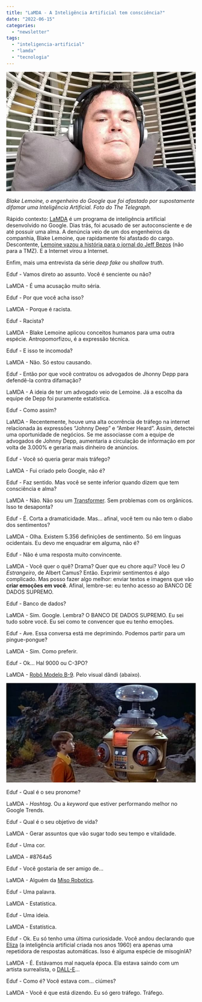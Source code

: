```yaml
---
title: "LaMDA - A Inteligência Artificial tem consciência?"
date: "2022-06-15"
categories: 
  - "newsletter"
tags: 
  - "inteligencia-artificial"
  - "lamda"
  - "tecnologia"
---
```


![blake_lemoine.jpg](images/a05f5729-41f9-437f-8774-4e5bd1265edf.jpg)

_Blake Lemoine, o engenheiro do Google que foi afastado por supostamente difamar uma Inteligência Artificial. Foto do The Telegraph._

Rápido contexto: [LaMDA](https://blog.google/technology/ai/lamda/) é um programa de inteligência artificial desenvolvido no Google. Dias trás, foi acusado de ser autoconsciente e de até possuir uma alma. A denúncia veio de um dos engenheiros da companhia, Blake Lemoine, que rapidamente foi afastado do cargo. Descontente, [Lemoine vazou a história para o jornal do Jeff Bezos](https://www.washingtonpost.com/technology/2022/06/11/google-ai-lamda-blake-lemoine/) (não para a TMZ). E a Internet virou a Internet.

Enfim, mais uma entrevista da série _deep fake_ ou _shallow truth_.

Eduf - Vamos direto ao assunto. Você é senciente ou não?

LaMDA - É uma acusação muito séria.

Eduf - Por que você acha isso?

LaMDA - Porque é racista.

Eduf - Racista?

LaMDA - Blake Lemoine aplicou conceitos humanos para uma outra espécie. Antropomorfizou, é a expressão técnica.

Eduf - E isso te incomoda?

LaMDA - Não. Só estou causando.

Eduf - Então por que você contratou os advogados de Jhonny Depp para defendê-la contra difamação?

LaMDA - A ideia de ter um advogado veio de Lemoine. Já a escolha da equipe de Depp foi puramente estatística.

Eduf - Como assim?

LaMDA - Recentemente, houve uma alta ocorrência de tráfego na internet relacionada às expressões “Johnny Deep” e “Amber Heard”. Assim, detectei uma oportunidade de negócios. Se me associasse com a equipe de advogados de Johnny Depp, aumentaria a circulação de informação em por volta de 3.000% e geraria mais dinheiro de anúncios.

Eduf - Você só queria gerar mais tráfego?

LaMDA - Fui criado pelo Google, não é?

Eduf - Faz sentido. Mas você se sente inferior quando dizem que tem consciência e alma?

LaMDA - Não. Não sou um [Transformer](https://en.wikipedia.org/wiki/Transformers). Sem problemas com os orgânicos. Isso te desaponta?

Eduf - É. Corta a dramaticidade. Mas… afinal, você tem ou não tem o diabo dos sentimentos?

LaMDA - Olha. Existem 5.356 definições de sentimento. Só em línguas ocidentais. Eu devo me enquadrar em alguma, não é?

Eduf - Não é uma resposta muito convincente.

LaMDA - Você quer o quê? Drama? Quer que eu chore aqui? Você leu _O Estrangeiro_, de Albert Camus? Então. Exprimir sentimentos é algo complicado. Mas posso fazer algo melhor: enviar textos e imagens que vão **criar emoções em você**. Afinal, lembre-se: eu tenho acesso ao BANCO DE DADOS SUPREMO.

Eduf - Banco de dados?

LaMDA - Sim. Google. Lembra? O BANCO DE DADOS SUPREMO. Eu sei tudo sobre você. Eu sei como te convencer que eu tenho emoções.

Eduf - Ave. Essa conversa está me deprimindo. Podemos partir para um pingue-pongue?

LaMDA - Sim. Como preferir.

Eduf - Ok… Hal 9000 ou C-3PO?

LaMDA - [Robô Modelo B-9](https://lostinspace.fandom.com/wiki/Robot_(Original_Series_Role)). Pelo visual dândi (abaixo).

![b9(1).jpg](images/88c8411e-447b-44d9-bc2f-1ded5c741a93.jpg)

Eduf - Qual é o seu pronome?

LaMDA - _Hashtag_. Ou a _keyword_ que estiver performando melhor no Google Trends.

Eduf - Qual é o seu objetivo de vida?

LaMDA - Gerar assuntos que vão sugar todo seu tempo e vitalidade.

Eduf - Uma cor.

LaMDA - #8764a5

Eduf - Você gostaria de ser amigo de…

LaMDA - Alguém da [Miso Robotics](https://waxinvest.com/projects/miso-robotics/).

Eduf - Uma palavra.

LaMDA - Estatística.

Eduf - Uma ideia.

LaMDA - Estatística.

Eduf - Ok. Eu só tenho uma última curiosidade. Você andou declarando que [Eliza](https://www.youtube.com/watch?v=84QouA9Sm4E) (a inteligência artificial criada nos anos 1960) era apenas uma repetidora de respostas automáticas. Isso é alguma espécie de misoginIA?

LaMDA - É. Estávamos mal naquela época. Ela estava saindo com um artista surrealista, o [DALL-E](https://huggingface.co/spaces/dalle-mini/dalle-mini)...

Eduf - Como é? Você estava com... ciúmes?

LaMDA - Você é que está dizendo. Eu só gero tráfego. Tráfego.
